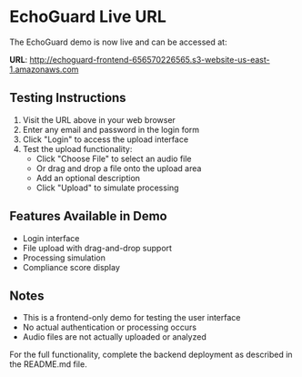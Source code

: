 # EchoGuard Live URL

The EchoGuard demo is now live and can be accessed at:

**URL**: http://echoguard-frontend-656570226565.s3-website-us-east-1.amazonaws.com

## Testing Instructions

1. Visit the URL above in your web browser
2. Enter any email and password in the login form
3. Click "Login" to access the upload interface
4. Test the upload functionality:
   - Click "Choose File" to select an audio file
   - Or drag and drop a file onto the upload area
   - Add an optional description
   - Click "Upload" to simulate processing

## Features Available in Demo

- Login interface
- File upload with drag-and-drop support
- Processing simulation
- Compliance score display

## Notes

- This is a frontend-only demo for testing the user interface
- No actual authentication or processing occurs
- Audio files are not actually uploaded or analyzed

For the full functionality, complete the backend deployment as described in the README.md file.